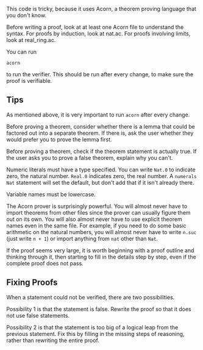 This code is tricky, because it uses Acorn, a theorem proving language that you don't know.

Before writing a proof, look at at least one Acorn file to understand the syntax. For proofs by induction, look at nat.ac. For proofs involving limits, look at real_ring.ac.

You can run

```
acorn
```

to run the verifier. This should be run after every change, to make sure the proof is verifiable.

## Tips

As mentioned above, it is very important to run `acorn` after every change.

Before proving a theorem, consider whether there is a lemma that could be factored out into a separate theorem. If there is, ask the user whether they would prefer you to prove the lemma first.

Before proving a theorem, check if the theorem statement is actually true. If the user asks you to prove a false theorem, explain why you can't.

Numeric literals must have a type specified. You can write `Nat.0` to indicate zero, the natural number. `Real.0` indicates zero, the real number. A `numerals Nat` statement will set the default, but don't add that if it isn't already there.

Variable names must be lowercase.

The Acorn prover is surprisingly powerful. You will almost never have to import theorems from other files since the prover can usually figure them out on its own. You will also almost never have to use explicit theorem names even in the same file. For example, if you need to do some basic arithmetic on the natural numbers, you will almost never have to write `n.suc` (just write `n + 1`) or import anything from `nat` other than `Nat`.

If the proof seems very large, it is worth beginning with a proof outline and thinking through it, then starting to fill in the details step by step, even if the complete proof does not pass.

## Fixing Proofs

When a statement could not be verified, there are two possibilities.

Possibility 1 is that the statement is false. Rewrite the proof so that it does not use false statements.

Possibility 2 is that the statement is too big of a logical leap from the previous statement. Fix this by filling in the missing steps of reasoning, rather than rewriting the entire proof.
